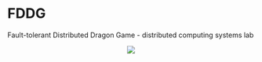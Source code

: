 # FDDG
Fault-tolerant Distributed Dragon Game - distributed computing systems lab

<p align="center">
  <img src="http://www.anselmcairojannone.com/images/7/77/D1.jpg"/>
</p>

